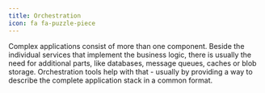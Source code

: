 ```yaml
---
title: Orchestration
icon: fa fa-puzzle-piece
---
```

Complex applications consist of more than one component. Beside the individual services that implement the business logic, there is usually the need for additional parts, like databases, message queues, caches or blob storage.
Orchestration tools help with that - usually by providing a way to describe the complete application stack in a common format.
